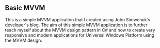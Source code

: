 ﻿## Basic MVVM
This is a simple MVVM application that I created using John Shewchuk's developer's blog. The aim of this simple MVVM application is to further teach myself about
the MVVM design pattern in C# and how to create very responsive and modern applications for Universal Windows Platform using the MVVM design.